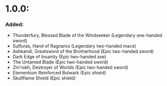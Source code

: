 # 1.0.0:

### Added:

- Thunderfury, Blessed Blade of the Windseeker (Legendary one-handed sword)
- Sulfuras, Hand of Ragnaros (Legendary two-handed mace)
- Ashkandi, Greatsword of the Brotherhood (Epic two-handed sword)
- Dark Edge of Insanity (Epic two-handed axe)
- The Untamed Blade (Epic two-handed sword)
- Zin'rokh, Destroyer of Worlds (Epic two-handed sword)
- Elementium Reinforced Bulwark (Epic shield)
- Skullflame Shield (Epic shield)
